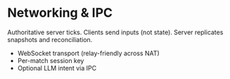 # Networking & IPC

Authoritative server ticks. Clients send inputs (not state). Server replicates snapshots and reconciliation.

- WebSocket transport (relay-friendly across NAT)
- Per-match session key
- Optional LLM intent via IPC